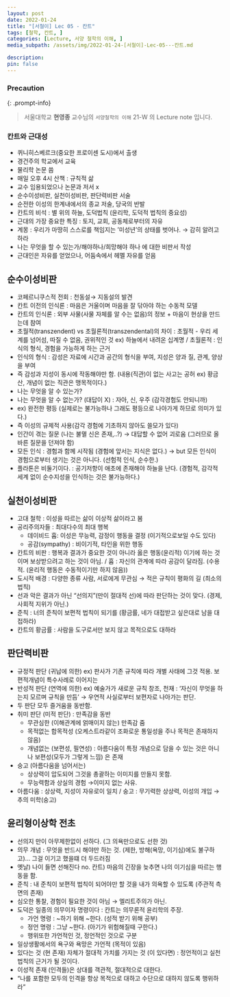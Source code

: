 ```yaml
---
layout: post
date: 2022-01-24
title: "[서철이] Lec 05 - 칸트"
tags: [철학, 칸트, ]
categories: [Lecture, 서양 철학의 이해, ]
media_subpath: /assets/img/2022-01-24-[서철이]-Lec-05---칸트.md

description:  
pin: false
---
```



### Precaution


{: .prompt-info}


> 서울대학교 **현영종** 교수님의 `서양철학의 이해` 21-W 의 Lecture note 입니다. 


### 칸트와 근대성

- 퀴니히스베르크(중요한 프로이센 도시)에서 출생
- 경건주의 학교에서 교육
- 물리학 논문 씀
- 매일 오후 4시 산책 : 규칙적 삶
- 교수 임용되었으나 논문과 저서 x
- 순수이성비판, 실천이성비판, 판단력비판 서술
- 순전한 이성의 한계내에서의 종교 저술, 당국의 반발
- 칸트의 비석 : 별 위의 하늘, 도덕법칙 (윤리학, 도덕적 법칙의 중요성)
- 근대의 가장 중요한 특징 : 토지, 교회, 공동체로부터의 자유
- 계몽 : 우리가 마땅히 스스로를 책임지는 ’미성년’의 상태를 벗어나. → 감히 알려고 하라
- 나는 무엇을 할 수 있는가/해야하나/희망해야 하나 에 대한 비판서 작성
- 근대인은 자유를 얻었으나, 어둠속에서 헤멜 자유를 얻음

## 순수이성비판

- 코페르니쿠스적 전회 : 천동설→ 지동설의 발견
- 칸트 이전의 인식론 : 마음은 거울이며 마음을 잘 닦아야 하는 수동적 모델
- 칸트의 인식론 : 외부 사물(사물 자체를 알 수는 없음)의 정보 + 마음이 현상을 만드는데 참여
- 초월적(transzendent) vs 초월론적(transzendental)의 차이 : 초월적 - 우리 세계를 넘어섬, 따질 수 없음, 권위적인 것 ex) 하늘에서 내려온 십계명 / 초월론적 : 인식의 형식, 경험을 가능하게 하는 근거
- 인식의 형식 : 감성은 자료에 시간과 공간의 형식을 부여, 지성은 양과 질, 관계, 양상을 부여
- 즉 감성과 지성이 동시에 작동해야만 함. (내용(직관)이 없는 사고는 공허 ex) 황금산, 개념이 없는 직관은 맹목적이다.)
- 나는 무엇을 알 수 있는가?
- 나는 무엇을 알 수 없는가? (대답이 X) : 자아, 신, 우주 (감각경험도 안되니까)
- ex) 완전한 평등 (실제로는 불가능하나 그래도 평등으로 나아가게 하므로 의미가 있다.)
- 즉 이성의 규제적 사용(감각 경험에 기초하지 않아도 쓸모가 있다)
- 인간이 겪는 질문 (나는 불멸 신은 존재,..?) → 대답할 수 없어 괴로움 (그러므로 올바른 질문을 던져야 함)
- 모든 인식 : 경험과 함께 시작됨 (경험에 앞서는 지식은 없다.) → but 모든 인식이 경험으로부터 생기는 것은 아니다. (선험적 인식, 순수한.)
- 플라톤은 비둘기이다. : 공기저항이 애초에 존재해야 하늘을 난다. (경험적, 감각적 세계 없이 순수지성을 인식하는 것은 불가능하다.)

## 실천이성비판

- 고대 철학 : 이성을 따르는 삶이 이상적 삶이라고 봄
- 공리주의자들 : 최대다수의 최대 행복
	- 데이비드 흄: 이성은 무능력, 감정이 행동을 결정 (이기적으로보일 수도 있다)
	- 공감(sympathy) : 비이기적, 타인을 위한 행동
- 칸트의 비판 : 행복과 결과가 중요한 것이 아니라 옳은 행동(윤리적) 이기에 하는 것이며 보상받으려고 하는 것이 아님. / 흄 : 자신의 관계에 따라 공감이 달라짐. (수용적. (윤리적 행동은 수동적이기만 하지 않음))
- 도시적 배경 : 다양한 종류 사람, 서로에게 무관심 → 적은 규칙이 평화의 길 (최소의 법칙)
- 선과 악은 결과가 아닌 “선의지”(만이 절대적 선)에 따라 판단하는 것이 맞다. (경제, 사회적 지위가 아닌.)
- 준칙 : 너의 준칙이 보편적 법칙이 되기를 (황금률, 네가 대접받고 싶은대로 남을 대접하라)
- 칸트의 황금률 : 사람을 도구로서만 보지 않고 목적으로도 대하라

## 판단력비판

- 규정적 판단 (귀납에 의한) ex) 판사가 기존 규칙에 따라 개별 사태에 그것 적용. 보편적개념이 특수사례로 이어지는
- 반성적 판단 (연역에 의한) ex) 예술가가 새로운 규칙 창조, 천재 : ‘자신이 무엇을 하는지 모르며 규칙을 만듬’ → 우연적 사실로부터 보편자로 나아가는 판단.
- 두 판단 모두 즐거움을 동반함.
- 취미 판단 (미적 판단) : 만족감을 동반
	- 무관심한 (이해관계에 얽매이지 않는) 만족감 줌
	- 목적없는 합목적성 (오케스트라같이 조화로운 통일성을 주나 목적은 존재하지 않음)
	- 개념없는 (보편성, 필연성) : 아름다움이 특정 개념으로 담을 수 있는 것은 아니나 보편성(모두가 그렇게 느낌) 은 존재
- 숭고 (아름다움을 넘어서는)
	- 상상력이 압도되어 그것을 총괄하는 이미지를 만들지 못함.
	- 무능력함과 상실의 경험 →이미지 없는 사유.
- 아름다움 : 상상력, 지성이 자유로이 일치 / 숭고 : 무기력한 상상력, 이성의 개입 →추의 미학(숭고)

## 윤리형이상학 전초

- 선의지 만이 아무제한없이 선하다. (그 의욕만으로도 선한 것)
- 의무 개념 : 무엇을 반드시 해야만 하는 것. (제한, 방해(욕망, 이기심)에도 불구하고)… 그걸 이기고 했을떄 더 두드러짐
- 옛날) 나이 들면 선해진다 no. 칸트) 마음의 긴장을 늦추면 나의 이기심을 따르는 행동을 함.
- 준칙 : 내 준칙이 보편적 법칙이 되어야만 할 것을 내가 의욕할 수 있도록 (주관적 측면의 존재)
- 심오한 통찰, 경험이 필요한 것이 아님 → 엘리트주의가 아닌.
- 도덕은 일종의 의무이자 명령이다 : 칸트는 의무론적 윤리학의 주장.
	- 가언 명령 : ~하기 위해 ~한다. (성적 받기 위해 공부)
	- 정언 명령 : 그냥 ~한다. (아기가 위험해질때 구한다.)
	- 행위또한 가언적인 것, 정언적인 것으로 구분
- 일상생활에서의 욕구와 욕망은 가언적 (목적이 있음)
- 있다는 것 (현 존재) 자체가 절대적 가치를 가지는 것 (이 있다면) : 정언적이고 실천 법칙의 근거가 될 것이다.
- 이성적 존재 (인격들)은 상대를 객관적, 절대적으로 대한다.
- “나를 포함한 모두의 인격을 항상 목적으로 대하고 수단으로 대하지 않도록 행위하라”


<script>
  window.MathJax = {
    tex: {
      macros: {
        R: "\\mathbb{R}",
        N: "\\mathbb{N}",
        Z: "\\mathbb{Z}",
        Q: "\\mathbb{Q}",
        C: "\\mathbb{C}",
        proj: "\\operatorname{proj}",
        rank: "\\operatorname{rank}",
        im: "\\operatorname{im}",
        dom: "\\operatorname{dom}",
        codom: "\\operatorname{codom}",
        argmax: "\\operatorname*{arg\,max}",
        argmin: "\\operatorname*{arg\,min}"
      },
      tags: "ams",
      strict: false
    },
    options: {
      skipHtmlTags: ["script", "noscript", "style", "textarea", "pre"]
    }
  };
</script>
<script async src="https://cdn.jsdelivr.net/npm/mathjax@3/es5/tex-mml-chtml.js"></script>
